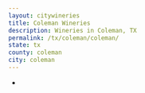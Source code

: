 ```yaml
---
layout: citywineries
title: Coleman Wineries
description: Wineries in Coleman, TX
permalink: /tx/coleman/coleman/
state: tx
county: coleman
city: coleman
---
```

-
